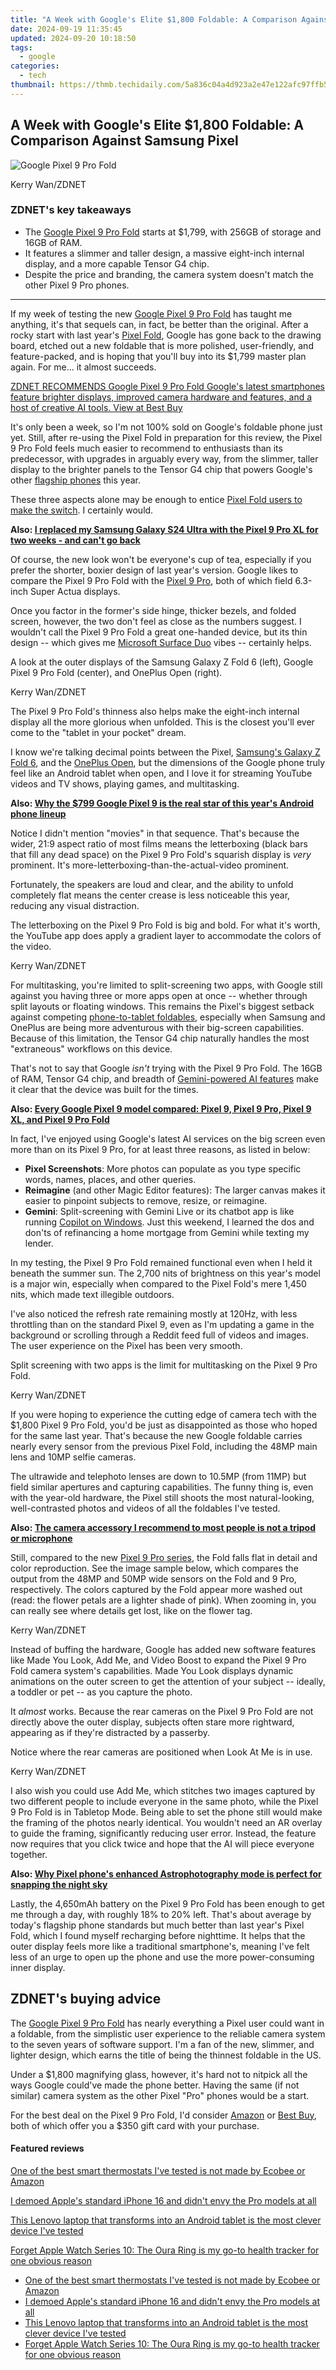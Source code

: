 ```yaml
---
title: "A Week with Google's Elite $1,800 Foldable: A Comparison Against Samsung Pixel"
date: 2024-09-19 11:35:45
updated: 2024-09-20 10:18:50
tags:
  - google
categories:
  - tech
thumbnail: https://thmb.techidaily.com/5a836c04a4d923a2e47e122afc97ffb5e93afa98d18b4563b5a8924a658295ed.jpg
---
```


## A Week with Google's Elite $1,800 Foldable: A Comparison Against Samsung Pixel

![Google Pixel 9 Pro Fold](https://www.zdnet.com/a/img/resize/c08cfa0b67ee570819921056bec801a079f8439d/2024/09/03/a38ecb16-accc-4226-bec5-b324092aed18/dsc01826.jpg?auto=webp&width=1280)

Kerry Wan/ZDNET

### ZDNET's key takeaways

* The [Google Pixel 9 Pro Fold](https://shop-links.co/link/?url=https%3A%2F%2Fwww.bestbuy.com%2Fsite%2Fgoogle-pixel-9-pro-fold-5g-256gb-unlocked-obsidian%2F6587911.p%3FskuId%3D6587911&publisher_slug=itechdaily19598&exclusive=1) starts at $1,799, with 256GB of storage and 16GB of RAM.
* It features a slimmer and taller design, a massive eight-inch internal display, and a more capable Tensor G4 chip.
* Despite the price and branding, the camera system doesn't match the other Pixel 9 Pro phones.

---

If my week of testing the new [Google Pixel 9 Pro Fold](https://shop-links.co/link/?url=https%3A%2F%2Fwww.bestbuy.com%2Fsite%2Fgoogle-pixel-9-pro-fold-5g-256gb-unlocked-obsidian%2F6587911.p%3FskuId%3D6587911&publisher_slug=itechdaily19598&exclusive=1) has taught me anything, it's that sequels can, in fact, be better than the original. After a rocky start with last year's [Pixel Fold](https://www.zdnet.com/article/google-pixel-fold-review/), Google has gone back to the drawing board, etched out a new foldable that is more polished, user-friendly, and feature-packed, and is hoping that you'll buy into its $1,799 master plan again. For me... it almost succeeds. 

[ZDNET RECOMMENDS Google Pixel 9 Pro Fold Google's latest smartphones feature brighter displays, improved camera hardware and features, and a host of creative AI tools. View at Best Buy](https://shop-links.co/link/?url=https%3A%2F%2Fwww.bestbuy.com%2Fsite%2Fgoogle-pixel-9-pro-fold-5g-256gb-unlocked-obsidian%2F6587911.p%3FskuId%3D6587911&publisher_slug=itechdaily19598&exclusive=1)

It's only been a week, so I'm not 100% sold on Google's foldable phone just yet. Still, after re-using the Pixel Fold in preparation for this review, the Pixel 9 Pro Fold feels much easier to recommend to enthusiasts than its predecessor, with upgrades in arguably every way, from the slimmer, taller display to the brighter panels to the Tensor G4 chip that powers Google's other [flagship phones](https://www.zdnet.com/article/best-google-phone/) this year.

These three aspects alone may be enough to entice [Pixel Fold users to make the switch](https://www.zdnet.com/article/google-pixel-9-pro-fold-vs-pixel-fold/). I certainly would.

**Also: [I replaced my Samsung Galaxy S24 Ultra with the Pixel 9 Pro XL for two weeks - and can't go back](https://www.zdnet.com/article/i-replaced-my-samsung-galaxy-s24-ultra-with-the-pixel-9-pro-xl-for-two-weeks-and-cant-go-back/)**

Of course, the new look won't be everyone's cup of tea, especially if you prefer the shorter, boxier design of last year's version. Google likes to compare the Pixel 9 Pro Fold with the [Pixel 9 Pro](https://www.zdnet.com/article/why-the-799-google-pixel-9-is-the-real-star-of-this-years-android-phone-lineup/), both of which field 6.3-inch Super Actua displays.

Once you factor in the former's side hinge, thicker bezels, and folded screen, however, the two don't feel as close as the numbers suggest. I wouldn't call the Pixel 9 Pro Fold a great one-handed device, but its thin design -- which gives me [Microsoft Surface Duo](https://www.zdnet.com/article/surface-duo-review-why-im-still-confused-about-microsofts-dual-screen-device/) vibes -- certainly helps.

A look at the outer displays of the Samsung Galaxy Z Fold 6 (left), Google Pixel 9 Pro Fold (center), and OnePlus Open (right).

Kerry Wan/ZDNET

The Pixel 9 Pro Fold's thinness also helps make the eight-inch internal display all the more glorious when unfolded. This is the closest you'll ever come to the "tablet in your pocket" dream.

I know we're talking decimal points between the Pixel, [Samsung's Galaxy Z Fold 6](https://shop-links.co/link/?url=https%3A%2F%2Fwww.samsung.com%2Fus%2Fsmartphones%2Fgalaxy-z-fold6%2Fbuy%2Fgalaxy-z-fold6-512gb-unlocked-sm-f956uakexaa%2F%3F&publisher_slug=itechdaily19598&exclusive=1), and the [OnePlus Open](https://onepluscom.pxf.io/c/5597632/916678/12532?sharedid=zdnet&partnerpropertyid=1980086&u=https%3A%2F%2Fwww.oneplus.com%2Fus%2Foneplus-open%3Fsku%3D5011110016&subId1=zd-__COM_CLICK_ID__-dtp), but the dimensions of the Google phone truly feel like an Android tablet when open, and I love it for streaming YouTube videos and TV shows, playing games, and multitasking.

**Also: [Why the $799 Google Pixel 9 is the real star of this year's Android phone lineup](https://www.zdnet.com/article/why-the-799-google-pixel-9-is-the-real-star-of-this-years-android-phone-lineup/)**

Notice I didn't mention "movies" in that sequence. That's because the wider, 21:9 aspect ratio of most films means the letterboxing (black bars that fill any dead space) on the Pixel 9 Pro Fold's squarish display is _very_ prominent. It's more-letterboxing-than-the-actual-video prominent.

Fortunately, the speakers are loud and clear, and the ability to unfold completely flat means the center crease is less noticeable this year, reducing any visual distraction.

The letterboxing on the Pixel 9 Pro Fold is big and bold. For what it's worth, the YouTube app does apply a gradient layer to accommodate the colors of the video.

Kerry Wan/ZDNET

For multitasking, you're limited to split-screening two apps, with Google still against you having three or more apps open at once -- whether through split layouts or floating windows. This remains the Pixel's biggest setback against competing [phone-to-tablet foldables](https://www.zdnet.com/article/google-pixel-9-pro-fold-vs-samsung-galaxy-z-fold-6-lets-break-down-the-differences/), especially when Samsung and OnePlus are being more adventurous with their big-screen capabilities. Because of this limitation, the Tensor G4 chip naturally handles the most "extraneous" workflows on this device.

That's not to say that Google _isn't_ trying with the Pixel 9 Pro Fold. The 16GB of RAM, Tensor G4 chip, and breadth of [Gemini-powered AI features](https://www.zdnet.com/article/6-ai-features-google-thinks-will-sell-you-on-its-latest-pixel-phones-including-the-fold/) make it clear that the device was built for the times.

**Also: [Every Google Pixel 9 model compared: Pixel 9, Pixel 9 Pro, Pixel 9 XL, and Pixel 9 Pro Fold](https://www.zdnet.com/article/every-google-pixel-9-model-compared-pixel-9-pixel-9-pro-pixel-9-xl-and-pixel-9-pro-fold/)**

In fact, I've enjoyed using Google's latest AI services on the big screen even more than on its Pixel 9 Pro, for at least three reasons, as listed in below:

* **Pixel Screenshots**: More photos can populate as you type specific words, names, places, and other queries.
* **Reimagine** (and other Magic Editor features): The larger canvas makes it easier to pinpoint subjects to remove, resize, or reimagine.
* **Gemini**: Split-screening with Gemini Live or its chatbot app is like running [Copilot on Windows](https://www.zdnet.com/article/how-to-use-copilot/). Just this weekend, I learned the dos and don'ts of refinancing a home mortgage from Gemini while texting my lender.

In my testing, the Pixel 9 Pro Fold remained functional even when I held it beneath the summer sun. The 2,700 nits of brightness on this year's model is a major win, especially when compared to the Pixel Fold's mere 1,450 nits, which made text illegible outdoors.

I've also noticed the refresh rate remaining mostly at 120Hz, with less throttling than on the standard Pixel 9, even as I'm updating a game in the background or scrolling through a Reddit feed full of videos and images. The user experience on the Pixel has been very smooth.

Split screening with two apps is the limit for multitasking on the Pixel 9 Pro Fold.

Kerry Wan/ZDNET

If you were hoping to experience the cutting edge of camera tech with the $1,800 Pixel 9 Pro Fold, you'd be just as disappointed as those who hoped for the same last year. That's because the new Google foldable carries nearly every sensor from the previous Pixel Fold, including the 48MP main lens and 10MP selfie cameras.

The ultrawide and telephoto lenses are down to 10.5MP (from 11MP) but field similar apertures and capturing capabilities. The funny thing is, even with the year-old hardware, the Pixel still shoots the most natural-looking, well-contrasted photos and videos of all the foldables I've tested.

**Also: [The camera accessory I recommend to most people is not a tripod or microphone](https://www.zdnet.com/article/the-camera-accessory-i-recommend-to-most-people-is-not-a-tripod-or-microphone/)**

Still, compared to the new [Pixel 9 Pro series](https://www.zdnet.com/article/i-replaced-my-samsung-galaxy-s24-ultra-with-the-pixel-9-pro-xl-for-two-weeks-and-cant-go-back/), the Fold falls flat in detail and color reproduction. See the image sample below, which compares the output from the 48MP and 50MP wide sensors on the Fold and 9 Pro, respectively. The colors captured by the Fold appear more washed out (read: the flower petals are a lighter shade of pink). When zooming in, you can really see where details get lost, like on the flower tag.

Kerry Wan/ZDNET

Instead of buffing the hardware, Google has added new software features like Made You Look, Add Me, and Video Boost to expand the Pixel 9 Pro Fold camera system's capabilities. Made You Look displays dynamic animations on the outer screen to get the attention of your subject -- ideally, a toddler or pet -- as you capture the photo.

It _almost_ works. Because the rear cameras on the Pixel 9 Pro Fold are not directly above the outer display, subjects often stare more rightward, appearing as if they're distracted by a passerby.

Notice where the rear cameras are positioned when Look At Me is in use.

Kerry Wan/ZDNET

I also wish you could use Add Me, which stitches two images captured by two different people to include everyone in the same photo, while the Pixel 9 Pro Fold is in Tabletop Mode. Being able to set the phone still would make the framing of the photos nearly identical. You wouldn't need an AR overlay to guide the framing, significantly reducing user error. Instead, the feature now requires that you click twice and hope that the AI will piece everyone together.

**Also: [Why Pixel phone's enhanced Astrophotography mode is perfect for snapping the night sky](https://www.zdnet.com/article/why-pixel-phones-enhanced-astrophotography-mode-is-perfect-for-snapping-the-night-sky/)**

Lastly, the 4,650mAh battery on the Pixel 9 Pro Fold has been enough to get me through a day, with roughly 18% to 20% left. That's about average by today's flagship phone standards but much better than last year's Pixel Fold, which I found myself recharging before nighttime. It helps that the outer display feels more like a traditional smartphone's, meaning I've felt less of an urge to open up the phone and use the more power-consuming inner display. 

## ZDNET's buying advice

The [Google Pixel 9 Pro Fold](https://shop-links.co/link/?url=https%3A%2F%2Fwww.bestbuy.com%2Fsite%2Fgoogle-pixel-9-pro-fold-5g-256gb-unlocked-obsidian%2F6587911.p%3FskuId%3D6587911&publisher_slug=itechdaily19598&exclusive=1) has nearly everything a Pixel user could want in a foldable, from the simplistic user experience to the reliable camera system to the seven years of software support. I'm a fan of the new, slimmer, and lighter design, which earns the title of being the thinnest foldable in the US.

Under a $1,800 magnifying glass, however, it's hard not to nitpick all the ways Google could've made the phone better. Having the same (if not similar) camera system as the other Pixel "Pro" phones would be a start. 

For the best deal on the Pixel 9 Pro Fold, I'd consider [Amazon](https://buy.geni.us/Proxy.ashx?TSID=368250&GR%5FURL=https%3A%2F%2Fwww.amazon.com%2FGoogle-Pixel-Fold-Obsidian-Amazon%2Fdp%2FB0DBW3RBPT%3Ftag%3Dzd-buy-button-20%26ascsubtag%3D%5F%5FCOM%5FCLICK%5FID%5F%5F%7Cd47d83f4-3ff3-4f11-8569-647ee6cf90fb%7Cdtp&dtb=1) or [Best Buy](https://shop-links.co/link/?url=https%3A%2F%2Fwww.bestbuy.com%2Fsite%2Fgoogle-pixel-9-pro-fold-5g-256gb-unlocked-obsidian%2F6587911.p%3FskuId%3D6587911&publisher_slug=itechdaily19598&exclusive=1), both of which offer you a $350 gift card with your purchase. 

#### Featured reviews

[One of the best smart thermostats I've tested is not made by Ecobee or Amazon](https://www.zdnet.com/article/one-of-the-best-smart-thermostats-ive-tested-is-not-made-by-ecobee-or-amazon/ "One of the best smart thermostats I've tested is not made by Ecobee or Amazon")

[I demoed Apple's standard iPhone 16 and didn't envy the Pro models at all](https://www.zdnet.com/article/i-demoed-apples-standard-iphone-16-and-didnt-envy-the-pro-models-at-all/ "I demoed Apple's standard iPhone 16 and didn't envy the Pro models at all")

[This Lenovo laptop that transforms into an Android tablet is the most clever device I've tested](https://www.zdnet.com/article/i-tested-lenovos-windows-laptop-that-doubles-as-an-android-tablet-and-it-has-so-much-potential/ "This Lenovo laptop that transforms into an Android tablet is the most clever device I've tested")

[Forget Apple Watch Series 10: The Oura Ring is my go-to health tracker for one obvious reason](https://www.zdnet.com/article/forget-apple-watch-series-10-the-oura-ring-is-my-go-to-health-tracker-for-one-obvious-reason/ "Forget Apple Watch Series 10: The Oura Ring is my go-to health tracker for one obvious reason")

* [One of the best smart thermostats I've tested is not made by Ecobee or Amazon](https://www.zdnet.com/article/one-of-the-best-smart-thermostats-ive-tested-is-not-made-by-ecobee-or-amazon/ "One of the best smart thermostats I've tested is not made by Ecobee or Amazon")
* [I demoed Apple's standard iPhone 16 and didn't envy the Pro models at all](https://www.zdnet.com/article/i-demoed-apples-standard-iphone-16-and-didnt-envy-the-pro-models-at-all/ "I demoed Apple's standard iPhone 16 and didn't envy the Pro models at all")
* [This Lenovo laptop that transforms into an Android tablet is the most clever device I've tested](https://www.zdnet.com/article/i-tested-lenovos-windows-laptop-that-doubles-as-an-android-tablet-and-it-has-so-much-potential/ "This Lenovo laptop that transforms into an Android tablet is the most clever device I've tested")
* [Forget Apple Watch Series 10: The Oura Ring is my go-to health tracker for one obvious reason](https://www.zdnet.com/article/forget-apple-watch-series-10-the-oura-ring-is-my-go-to-health-tracker-for-one-obvious-reason/ "Forget Apple Watch Series 10: The Oura Ring is my go-to health tracker for one obvious reason")

<ins class="adsbygoogle"
     style="display:block"
     data-ad-format="autorelaxed"
     data-ad-client="ca-pub-7571918770474297"
     data-ad-slot="1223367746"></ins>



<ins class="adsbygoogle"
     style="display:block"
     data-ad-client="ca-pub-7571918770474297"
     data-ad-slot="8358498916"
     data-ad-format="auto"
     data-full-width-responsive="true"></ins>
